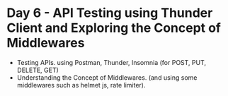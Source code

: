 # Day 6 - API Testing using Thunder Client and Exploring the Concept of Middlewares
* Testing APIs. using Postman, Thunder, Insomnia (for POST, PUT, DELETE, GET)
* Understanding the Concept of Middlewares. (and using some middlewares such as helmet js, rate limiter).